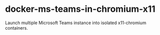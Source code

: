 # docker-ms-teams-in-chromium-x11
Launch multiple Microsoft Teams instance into isolated x11-chromium containers.
